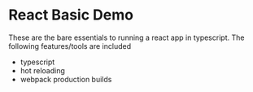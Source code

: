 # React Basic Demo

These are the bare essentials to running a react app in typescript. The following features/tools are included
- typescript
- hot reloading
- webpack production builds